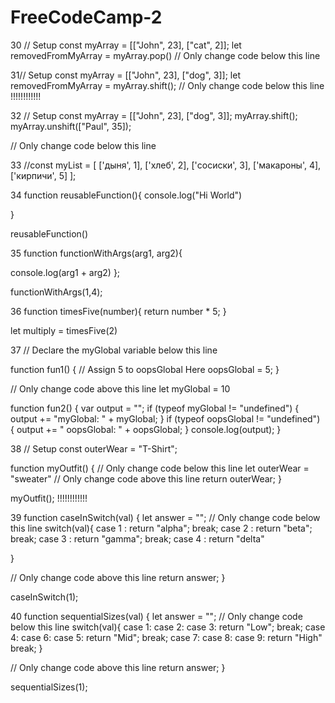 # FreeCodeCamp-2



30 // Setup
const myArray = [["John", 23], ["cat", 2]];
let removedFromMyArray = myArray.pop()
// Only change code below this line


31// Setup
const myArray = [["John", 23], ["dog", 3]];
 let removedFromMyArray = myArray.shift();
// Only change code below this line
!!!!!!!!!!!!



32 // Setup
const myArray = [["John", 23], ["dog", 3]];
myArray.shift();
myArray.unshift(["Paul", 35]);

// Only change code below this line

33 //const myList = [
  ['дыня', 1],
  ['хлеб', 2],
  ['сосиски', 3],
  ['макароны', 4],
  ['кирпичи', 5]
];

34  function reusableFunction(){
console.log("Hi World")

}

reusableFunction()


35  function functionWithArgs(arg1, arg2){

  console.log(arg1 + arg2)
};

functionWithArgs(1,4);

36  function timesFive(number){
  return number * 5;
}

let multiply = timesFive(2)


37 // Declare the myGlobal variable below this line


function fun1() {
  // Assign 5 to oopsGlobal Here
  oopsGlobal = 5;
}

// Only change code above this line
let myGlobal = 10

function fun2() {
  var output = "";
  if (typeof myGlobal != "undefined") {
    output += "myGlobal: " + myGlobal;
  }
  if (typeof oopsGlobal != "undefined") {
    output += " oopsGlobal: " + oopsGlobal;
  }
  console.log(output);
}



38 // Setup
const outerWear = "T-Shirt";

function myOutfit() {
  // Only change code below this line
let outerWear = "sweater"
  // Only change code above this line
  return outerWear;
}

myOutfit();
!!!!!!!!!!!!


39  function caseInSwitch(val) {
  let answer = "";
  // Only change code below this line
switch(val){
  case 1 : return "alpha";
  break;
  case 2 : return "beta";
  break;
  case 3 : return "gamma";
  break;
  case 4 : return "delta"
  

} 


  // Only change code above this line
  return answer;
}

caseInSwitch(1);

 
 40  function sequentialSizes(val) {
  let answer = "";
  // Only change code below this line
switch(val){
  case 1:
  case 2:
  case 3:
    return "Low";
   break;
  case 4:
  case 6:
  case 5:
    return "Mid";
   break;
  case 7:
  case 8:
  case 9:
    return "High"
   break;
}



  // Only change code above this line
  return answer;
}

sequentialSizes(1);
